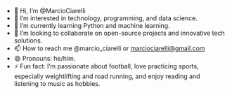 - 👋 Hi, I’m @MarcioCiarelli
- 👀 I’m interested in technology, programming, and data science.
- 🌱 I’m currently learning Python and machine learning.
- 💞️ I’m looking to collaborate on open-source projects and innovative tech solutions.
- 📫 How to reach me @marcio_ciarelli or marciociarelli@gmail.com
- 😄 Pronouns: he/him.
- ⚡ Fun fact: I’m passionate about football, love practicing sports, especially weightlifting and road running, and enjoy reading and listening to music as hobbies.
